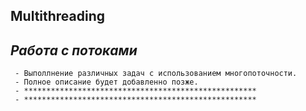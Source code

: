 ##          Multithreading


##   _Работа с потоками_
     - Выполлнение различных задач с использованием многопоточности.
     - Полное описание будет добавленно позже.
     - ****************************************************
     - ****************************************************